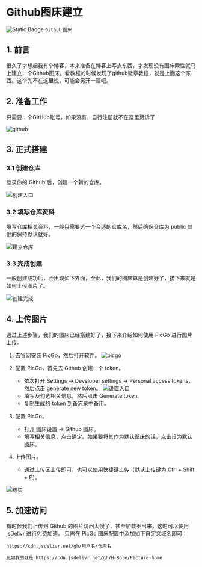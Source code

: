 # Github图床建立 

![Static Badge](https://img.shields.io/badge/%E9%80%8D%E9%81%A5-Happy-rgb(201%2C%2091%2C%200)) `Github` `图床`

## 1. 前言

很久了才想起我有个博客，本来准备在博客上写点东西，才发现没有图床索性就马上建立一个Github图床。看教程的时候发现了github徽章教程，就是上面这个东西。这个先不在这里说，可能会另开一篇吧。

## 2. 准备工作

只需要一个GitHub账号，如果没有，自行注册就不在这里赘诉了

![github](https://cdn.jsdelivr.net/gh/H-Bole/Picture-home/Halo/Creat_picture_home/github.png)

## 3. 正式搭建

### 3.1 创建仓库

登录你的 Github 后，创建一个新的仓库。

![创建入口](https://cdn.jsdelivr.net/gh/H-Bole/Picture-home/Halo/Creat_picture_home/%E5%88%9B%E5%BB%BA%E5%85%A5%E5%8F%A3.png)

### 3.2 填写仓库资料

填写仓库相关资料，一般只需要选一个合适的仓库名，然后确保仓库为 public 其他的保持默认就好。

![建立仓库](https://cdn.jsdelivr.net/gh/H-Bole/Picture-home/Halo/Creat_picture_home/%E5%88%9B%E5%BB%BA%E5%AD%98%E5%82%A8%E5%BA%93.png)

### 3.3 完成创建

一般创建成功后，会出现如下界面，至此，我们的图床算是创建好了，接下来就是如何上传图片了。

![创建完成](https://cdn.jsdelivr.net/gh/H-Bole/Picture-home/Halo/Creat_picture_home/%E5%88%9B%E5%BB%BA%E5%AE%8C%E6%88%90.png)

## 4. 上传图片

通过上述步骤，我们的图床已经搭建好了，接下来介绍如何使用 PicGo 进行图片上传。

1. 去官网安装 PicGo，然后打开软件。
![picgo](https://cdn.jsdelivr.net/gh/H-Bole/Picture-home/Halo/Creat_picture_home/picgo.png)

2. 配置 PicGo，首先去 Github 创建一个 token。
   - 依次打开 Settings -> Developer settings -> Personal access tokens，然后点击 generate new token。
![设置入口](https://cdn.jsdelivr.net/gh/H-Bole/Picture-home/Halo/Creat_picture_home/%E8%AE%BE%E7%BD%AE%E5%85%A5%E5%8F%A3.png)
   - 填写及勾选相关信息，然后点击 Generate token。
   - 复制生成的 token 到备忘录中备用。

3. 配置 PicGo。
   - 打开 图床设置 -> Github 图床。
   - 填写相关信息，点击确定。如果要将其作为默认图床的话，点击设为默认图床。

4. 上传图片。
   - 通过上传区上传即可，也可以使用快捷键上传（默认上传键为 Ctrl + Shift + P）。

![结束](https://pic4.zhimg.com/80/v2-5222e928875aff8540ff7824a0d6a827_1440w.webp "ways")

## 5. 加速访问

有时候我们上传到 Github 的图片访问太慢了，甚至加载不出来，这时可以使用 jsDelivr 进行免费加速。  只需在 PicGo 图床配置中添加如下自定义域名即可：
    
```https://cdn.jsdelivr.net/gh/用户名/仓库名```

```比如我的就是 https://cdn.jsdelivr.net/gh/H-Bole/Picture-home```
